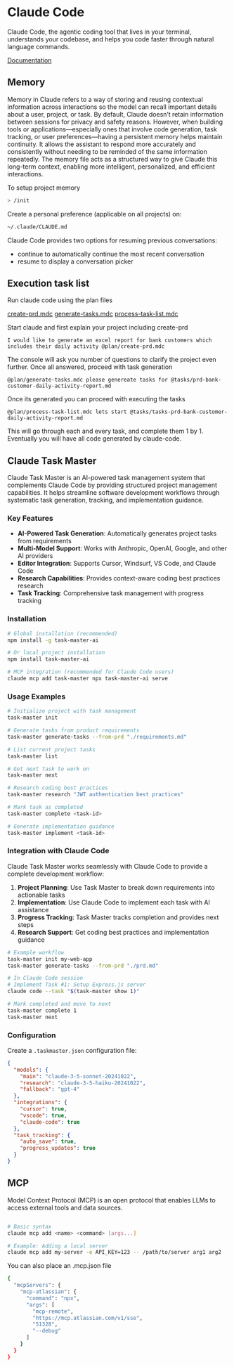 # Claude Code

Claude Code, the agentic coding tool that lives in your terminal, understands your codebase, and helps you code faster through natural language commands.

[Documentation](https://docs.anthropic.com/en/docs/claude-code/overview)

## Memory

Memory in Claude refers to a way of storing and reusing contextual information across interactions so the model can recall important details about a user, project, or task. By default, Claude doesn’t retain information between sessions for privacy and safety reasons. However, when building tools or applications—especially ones that involve code generation, task tracking, or user preferences—having a persistent memory helps maintain continuity. It allows the assistant to respond more accurately and consistently without needing to be reminded of the same information repeatedly. The memory file acts as a structured way to give Claude this long-term context, enabling more intelligent, personalized, and efficient interactions.

To setup project memory

```bash
> /init
```

Create a personal preference (applicable on all projects) on: 

```bash
~/.claude/CLAUDE.md
```


Claude Code provides two options for resuming previous conversations:

- continue to automatically continue the most recent conversation
- resume to display a conversation picker


## Execution task list

Run claude code using the plan files

[create-prd.mdc](./plan/create-prd.mdc)
[generate-tasks.mdc](./plan/generate-tasks.mdc)
[process-task-list.mdc](./plan/process-task-list.mdc)


Start claude and first explain your project including create-prd 

```
I would like to generate an excel report for bank customers which includes their daily activity @plan/create-prd.mdc
```

The console will ask you number of questions to clarify the project even further. Once all answered, proceed with task generation

```
@plan/generate-tasks.mdc please genereate tasks for @tasks/prd-bank-customer-daily-activity-report.md
```

Once its generated you can proceed with executing the tasks

```
@plan/process-task-list.mdc lets start @tasks/tasks-prd-bank-customer-daily-activity-report.md
```

This will go through each and every task, and complete them 1 by 1. Eventually you will have all code generated by claude-code.

## Claude Task Master

Claude Task Master is an AI-powered task management system that complements Claude Code by providing structured project management capabilities. It helps streamline software development workflows through systematic task generation, tracking, and implementation guidance.

### Key Features

- **AI-Powered Task Generation**: Automatically generates project tasks from requirements
- **Multi-Model Support**: Works with Anthropic, OpenAI, Google, and other AI providers
- **Editor Integration**: Supports Cursor, Windsurf, VS Code, and Claude Code
- **Research Capabilities**: Provides context-aware coding best practices research
- **Task Tracking**: Comprehensive task management with progress tracking

### Installation

```bash
# Global installation (recommended)
npm install -g task-master-ai

# Or local project installation
npm install task-master-ai

# MCP integration (recommended for Claude Code users)
claude mcp add task-master npx task-master-ai serve
```

### Usage Examples

```bash
# Initialize project with task management
task-master init

# Generate tasks from product requirements
task-master generate-tasks --from-prd "./requirements.md"

# List current project tasks
task-master list

# Get next task to work on
task-master next

# Research coding best practices
task-master research "JWT authentication best practices"

# Mark task as completed
task-master complete <task-id>

# Generate implementation guidance
task-master implement <task-id>
```

### Integration with Claude Code

Claude Task Master works seamlessly with Claude Code to provide a complete development workflow:

1. **Project Planning**: Use Task Master to break down requirements into actionable tasks
2. **Implementation**: Use Claude Code to implement each task with AI assistance
3. **Progress Tracking**: Task Master tracks completion and provides next steps
4. **Research Support**: Get coding best practices and implementation guidance

```bash
# Example workflow
task-master init my-web-app
task-master generate-tasks --from-prd "./prd.md"

# In Claude Code session
# Implement Task #1: Setup Express.js server
claude code --task "$(task-master show 1)"

# Mark completed and move to next
task-master complete 1
task-master next
```

### Configuration

Create a `.taskmaster.json` configuration file:

```json
{
  "models": {
    "main": "claude-3-5-sonnet-20241022",
    "research": "claude-3-5-haiku-20241022",
    "fallback": "gpt-4"
  },
  "integrations": {
    "cursor": true,
    "vscode": true,
    "claude-code": true
  },
  "task_tracking": {
    "auto_save": true,
    "progress_updates": true
  }
}
```

## MCP

Model Context Protocol (MCP) is an open protocol that enables LLMs to access external tools and data sources.


```bash

# Basic syntax
claude mcp add <name> <command> [args...]

# Example: Adding a local server
claude mcp add my-server -e API_KEY=123 -- /path/to/server arg1 arg2

```

You can also place an .mcp.json file 

```bash
{
  "mcpServers": {
    "mcp-atlassian": {
      "command": "npx",
      "args": [
        "mcp-remote",
        "https://mcp.atlassian.com/v1/sse",
        "51328",
        "--debug"
      ]
    }
  }
}
```
